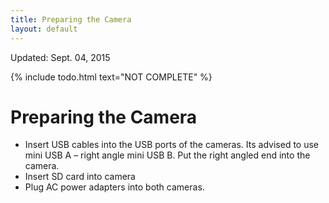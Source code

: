 ```yaml
---
title: Preparing the Camera
layout: default
---
```


<div class="pull-right">Updated: Sept. 04, 2015</div>

{% include todo.html text="NOT COMPLETE" %}

# Preparing the Camera

* Insert USB cables into the USB ports of the cameras. Its advised to use mini USB A – right angle mini USB B. Put the right angled end into the camera.
* Insert SD card into camera
* Plug AC power adapters into both cameras.
